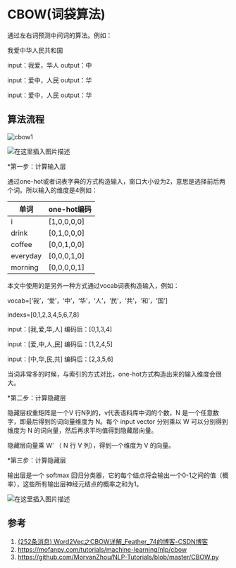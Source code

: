 # CBOW(词袋算法)

通过左右词预测中间词的算法。例如：

我爱中华人民共和国

input：我爱，华人  output：中

input：爱中，人民  output：华

input：爱中，人民  output：华



## 算法流程



![cbow1](D:\PythonWorkSpace\GitWorkSpace\NLP\NLP_WorkSpace\CBOW\README.assets\cbow1.png)

![在这里插入图片描述](D:\PythonWorkSpace\GitWorkSpace\NLP\NLP_WorkSpace\CBOW\README.assets\watermark,type_ZHJvaWRzYW5zZmFsbGJhY2s,shadow_50,text_Q1NETiBARmVhdGhlcl83NA==,size_20,color_FFFFFF,t_70,g_se,x_16.png)

*第一步：计算输入层

通过one-hot或者词表字典的方式构造输入，窗口大小设为2，意思是选择前后两个词。所以输入的维度是4例如：

| 单词     | one-hot编码 |
| -------- | ----------- |
| i        | [1,0,0,0,0] |
| drink    | [0,1,0,0,0] |
| coffee   | [0,0,1,0,0] |
| everyday | [0,0,0,1,0] |
| morning  | [0,0,0,0,1] |
本文中使用的是另外一种方式通过vocab词表构造输入，例如：

vocab=[‘我’，‘爱’，‘中’，‘华’，‘人’，‘民’，‘共’，‘和’，‘国’]

indexs=[0,1,2,3,4,5,6,7,8]

input：[我,爱,华,人]   编码后：[0,1,3,4]

input：[爱,中,人,民]   编码后：[1,2,4,5]

input：[中,华,民,共]   编码后：[2,3,5,6]

当词非常多的时候，与索引的方式对比，one-hot方式构造出来的输入维度会很大。

*第二步：计算隐藏层

隐藏层权重矩阵是一个V 行N列的，v代表语料库中词的个数，N 是一个任意数字，即最后得到的词向量维度为 N。每个 input vector 分别乘以 W 可以分别得到维度为 N 的词向量，然后再求平均值得到隐藏层向量。

隐藏层向量乘 W’ （ N 行 V 列），得到一个维度为 V 的向量。

*第三步：计算隐藏层

输出层是一个 softmax 回归分类器，它的每个结点将会输出一个0-1之间的值（概率），这些所有输出层神经元结点的概率之和为1。

![在这里插入图片描述](D:\PythonWorkSpace\GitWorkSpace\NLP\NLP_WorkSpace\CBOW\README.assets\76e0bcb207624ac9839774ba2de34bb3.png)

## 参考

1. [(252条消息) Word2Vec之CBOW详解_Feather_74的博客-CSDN博客](https://blog.csdn.net/qq_44997147/article/details/120875909)
2. https://mofanpy.com/tutorials/machine-learning/nlp/cbow
3. https://github.com/MorvanZhou/NLP-Tutorials/blob/master/CBOW.py